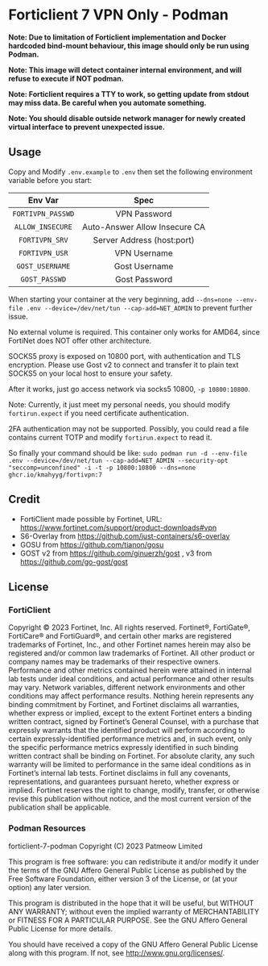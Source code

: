 # Forticlient 7 VPN Only - Podman

**Note: Due to limitation of Forticlient implementation and Docker hardcoded bind-mount behaviour, this image should only be run using Podman.**

**Note: This image will detect container internal environment, and will refuse to execute if NOT podman.**

**Note: Forticlient requires a TTY to work, so getting update from stdout may miss data. Be careful when you automate something.**

**Note: You should disable outside network manager for newly created virtual interface to prevent unexpected issue.**

## Usage

Copy and Modify `.env.example` to `.env` then set the following environment variable before you start: 

|          Env Var         |  Spec  |
|:------------------------:|:------:|
|`FORTIVPN_PASSWD`| VPN Password |
|`ALLOW_INSECURE`| Auto-Answer Allow Insecure CA|
|`FORTIVPN_SRV`| Server Address (host:port) |
|`FORTIVPN_USR`| VPN Username |
|`GOST_USERNAME`| Gost Username |
|`GOST_PASSWD`| Gost Password |

When starting your container at the very beginning, add `--dns=none --env-file .env --device=/dev/net/tun --cap-add=NET_ADMIN` to prevent further issue.

No external volume is required. This container only works for AMD64, since FortiNet does NOT offer other architecture.

SOCKS5 proxy is exposed on 10800 port, with authentication and TLS encryption. Please use Gost v2 to connect and transfer it to plain text SOCKS5 on your local host to ensure your safety.

After it works, just go access network via socks5 10800, `-p 10800:10800`.

Note: Currently, it just meet my personal needs, you should modify `fortirun.expect` if you need certificate authentication.

2FA authentication may not be supported. Possibly, you could read a file contains current TOTP and modify `fortirun.expect` to read it.

So finally your command should be like: `sudo podman run -d --env-file .env --device=/dev/net/tun --cap-add=NET_ADMIN --security-opt "seccomp=unconfined" -i -t -p 10800:10800 --dns=none ghcr.io/kmahyyg/fortivpn:7`

## Credit

- FortiClient made possible by Fortinet, URL: https://www.fortinet.com/support/product-downloads#vpn
- S6-Overlay from https://github.com/just-containers/s6-overlay
- GOSU from https://github.com/tianon/gosu 
- GOST v2 from https://github.com/ginuerzh/gost , v3 from https://github.com/go-gost/gost

## License

### FortiClient

Copyright © 2023 Fortinet, Inc. All rights reserved. Fortinet®, FortiGate®, FortiCare® and FortiGuard®, and certain other marks are registered trademarks of Fortinet, Inc., and other Fortinet names herein may also be registered and/or common law trademarks of Fortinet. All other product or company names may be trademarks of their respective owners. Performance and other metrics contained herein were attained in internal lab tests under ideal conditions, and actual performance and other results may vary. Network variables, different network environments and other conditions may affect performance results. Nothing herein represents any binding commitment by Fortinet, and Fortinet disclaims all warranties, whether express or implied, except to the extent Fortinet enters a binding written contract, signed by Fortinet’s General Counsel, with a purchase that expressly warrants that the identified product will perform according to certain expressly-identified performance metrics and, in such event, only the specific performance metrics expressly identified in such binding written contract shall be binding on Fortinet. For absolute clarity, any such warranty will be limited to performance in the same ideal conditions as in Fortinet’s internal lab tests. Fortinet disclaims in full any covenants, representations, and guarantees pursuant hereto, whether express or implied. Fortinet reserves the right to change, modify, transfer, or otherwise revise this publication without notice, and the most current version of the publication shall be applicable.

### Podman Resources

 forticlient-7-podman
 Copyright (C) 2023  Patmeow Limited
 
 This program is free software: you can redistribute it and/or modify
 it under the terms of the GNU Affero General Public License as published by
 the Free Software Foundation, either version 3 of the License, or
 (at your option) any later version.
 
 This program is distributed in the hope that it will be useful,
 but WITHOUT ANY WARRANTY; without even the implied warranty of
 MERCHANTABILITY or FITNESS FOR A PARTICULAR PURPOSE.  See the
 GNU Affero General Public License for more details.
 
 You should have received a copy of the GNU Affero General Public License
 along with this program.  If not, see <http://www.gnu.org/licenses/>.

